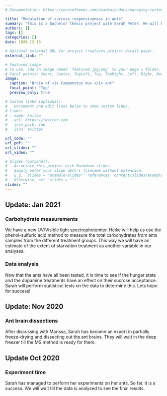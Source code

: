 ```yaml
---
# Documentation: https://sourcethemes.com/academic/docs/managing-content/

title: "Modulation of sucrose responsiveness in ants"
summary: "This is a bachelor thesis project with Sarah Peter. We will be using <i>Camponotus mus</i> to study the variation in sucrose responsiveness in freely moving ants, under different conditions of colony hunger states. In addition, we will study the modulation of this responsiveness by oral treatment of dopamine, a well known influencer of the reward system in animals. The experimental animals will be flash frozen for later analysis using mass spectrometry, to collect information about their neurochemical signatures"
authors: []
tags: []
categories: []
date: 2020-12-15

# Optional external URL for project (replaces project detail page).
external_link: ""

# Featured image
# To use, add an image named `featured.jpg/png` to your page's folder.
# Focal points: Smart, Center, TopLeft, Top, TopRight, Left, Right, BottomLeft, Bottom, BottomRight.
image: 
  caption: "Brain of <i> Camponotus mus </i> ant"
  focal_point: "Top"
  preview_only: true

# Custom links (optional).
#   Uncomment and edit lines below to show custom links.
# links:
# - name: Follow
#   url: https://twitter.com
#   icon_pack: fab
#   icon: twitter

url_code: ""
url_pdf: ""
url_slides: ""
url_video: ""

# Slides (optional).
#   Associate this project with Markdown slides.
#   Simply enter your slide deck's filename without extension.
#   E.g. `slides = "example-slides"` references `content/slides/example-slides.md`.
#   Otherwise, set `slides = ""`.
slides: ""
---
```

## Update: Jan 2021
### Carbohydrate measurements
We have a new UV/Visible light spectrophotomter. Heike will help us use the phenol-sulfuric acid method to measure the total carbohydrates from ants samples from the different treatment groups. This way we will have an estimate of the extent of starvation treatment as another variable in our analyses. 

### Data analysis
Now that the ants have all been tested, it is time to see if the hunger state and the dopamine treatments have an effect on their sucrose acceptance. Sarah will perform statistical tests on the data to determine this. Lets hope for success!

## Update: Nov 2020
### Ant brain dissections
After discussing with Marissa, Sarah has become an expert in partially freeze-drying and dissecting out the ant brains. They will wait in the deep freezer till the MS method is ready for them. 

## Update Oct 2020
### Experiment time
Sarah has managed to perform her experiments on her ants. So far, it is a success. We will wait till the data is analysed to see the final results. 